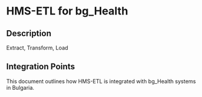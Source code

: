 # HMS-ETL for bg_Health

## Description

Extract, Transform, Load

## Integration Points

This document outlines how HMS-ETL is integrated with bg_Health systems in Bulgaria.
